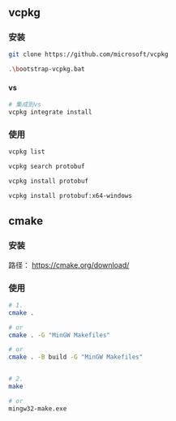 #

## vcpkg

### 安装

```sh
git clone https://github.com/microsoft/vcpkg

.\bootstrap-vcpkg.bat
```

#### vs

```sh
# 集成到vs
vcpkg integrate install
```

### 使用

```sh
vcpkg list

vcpkg search protobuf

vcpkg install protobuf

vcpkg install protobuf:x64-windows
```


## cmake

### 安装

路径： https://cmake.org/download/

### 使用

```sh
# 1. 
cmake . 

# or
cmake . -G "MinGW Makefiles"

# or
cmake . -B build -G "MinGW Makefiles"


# 2.
make

# or
mingw32-make.exe

```

